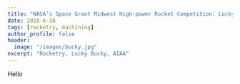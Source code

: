 ```yaml
---
title: "NASA’s Space Grant Midwest High-power Rocket Competition: Lucky Bucky"
date: 2018-6-10
tags: [rocketry, machining]
author_profile: false
header:
  image: "/images/bucky.jpg"
excerpt: "Rocketry, Lucky Bucky, AIAA"
---
```

Hello
